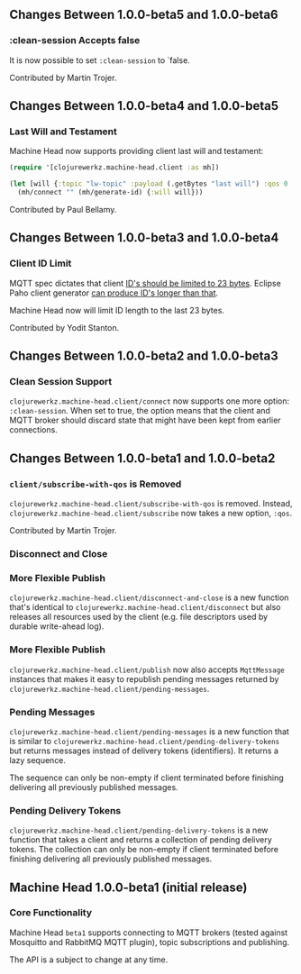 ## Changes Between 1.0.0-beta5 and 1.0.0-beta6

### :clean-session Accepts false

It is now possible to set `:clean-session` to `false.

Contributed by Martin Trojer.


## Changes Between 1.0.0-beta4 and 1.0.0-beta5

### Last Will and Testament

Machine Head now supports providing client last will and testament:

``` clojure
(require '[clojurewerkz.machine-head.client :as mh])

(let [will {:topic "lw-topic" :payload (.getBytes "last will") :qos 0 :retain false}]
  (mh/connect "" (mh/generate-id) {:will will}))
```

Contributed by Paul Bellamy.



## Changes Between 1.0.0-beta3 and 1.0.0-beta4

### Client ID Limit

MQTT spec dictates that client [ID's should be limited to
23 bytes](http://publib.boulder.ibm.com/infocenter/wmqv7/v7r0/index.jsp?topic=%2Fcom.ibm.mq.amqtat.doc%2Ftt60310_.htm). Eclipse Paho client generator [can produce ID's
longer than that](https://bugs.eclipse.org/bugs/show_bug.cgi?id=404378).

Machine Head now will limit ID length to the last 23 bytes.

Contributed by Yodit Stanton.


## Changes Between 1.0.0-beta2 and 1.0.0-beta3

### Clean Session Support

`clojurewerkz.machine-head.client/connect` now supports one more
option: `:clean-session`. When set to true, the option means that
the client and MQTT broker should discard state that might have
been kept from earlier connections.


## Changes Between 1.0.0-beta1 and 1.0.0-beta2

### `client/subscribe-with-qos` is Removed

`clojurewerkz.machine-head.client/subscribe-with-qos` is removed. Instead,
`clojurewerkz.machine-head.client/subscribe` now takes a new option, `:qos`.

Contributed by Martin Trojer.


### Disconnect and Close

### More Flexible Publish

`clojurewerkz.machine-head.client/disconnect-and-close` is a new function that's
identical to `clojurewerkz.machine-head.client/disconnect` but also releases
all resources used by the client (e.g. file descriptors used by durable write-ahead
log).

### More Flexible Publish

`clojurewerkz.machine-head.client/publish` now also accepts `MqttMessage` instances
that makes it easy to republish pending messages returned by `clojurewerkz.machine-head.client/pending-messages`.


### Pending Messages

`clojurewerkz.machine-head.client/pending-messages` is
a new function that is similar to `clojurewerkz.machine-head.client/pending-delivery-tokens`
but returns messages instead of delivery tokens (identifiers). It returns
a lazy sequence.

The sequence can only be non-empty if client terminated before
finishing delivering all previously published messages.

### Pending Delivery Tokens

`clojurewerkz.machine-head.client/pending-delivery-tokens` is
a new function that takes a client and returns a collection of
pending delivery tokens. The collection can only be non-empty
if client terminated before finishing delivering all previously
published messages.



## Machine Head 1.0.0-beta1 (initial release)

### Core Functionality

Machine Head `beta1` supports connecting to MQTT brokers
(tested against Mosquitto and RabbitMQ MQTT plugin),
topic subscriptions and publishing.

The API is a subject to change at any time.
